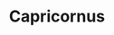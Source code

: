 ---
title: "Capricornus"
hashtag: capricornus
borders:
  - Aquarius
  - Aquila
  - Microscopium
  - Piscis Austrinus
  - Sagittarius
layout: hashtag
tags:
  - Zodiac
  - Goat
  - Constellation
---